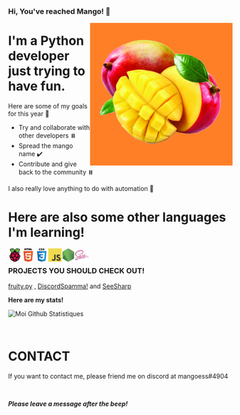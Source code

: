 ### Hi, You've reached Mango! 🥭

<img align="right" alt="PNG" src="https://raw.githubusercontent.com/mangoess/mangoess/main/Assets/mangopng2.png" width="320" height="320" />

# I'm a Python developer just trying to have fun.
Here are some of my goals for this year 🥅

- Try and collaborate with other developers ⏸️
- Spread the mango name ✔️
- Contribute and give back to the community ⏸️

I also really love anything to do with automation 🤖

# Here are also some other languages I'm learning!

<img align="left" alt="raspberry-pi" width="30px" src="https://raw.githubusercontent.com/github/explore/80688e429a7d4ef2fca1e82350fe8e3517d3494d/topics/raspberry-pi/raspberry-pi.png" />
<img align="left" alt="HTML5" width="30px" src="https://raw.githubusercontent.com/github/explore/80688e429a7d4ef2fca1e82350fe8e3517d3494d/topics/html/html.png" />
<img align="left" alt="CSS3" width="30px" src="https://raw.githubusercontent.com/github/explore/80688e429a7d4ef2fca1e82350fe8e3517d3494d/topics/css/css.png" />
<img align="left" alt="JavaScript" width="30px" src="https://raw.githubusercontent.com/github/explore/80688e429a7d4ef2fca1e82350fe8e3517d3494d/topics/javascript/javascript.png" />
<img align="left" alt="Node.js" width="30px" src="https://raw.githubusercontent.com/github/explore/80688e429a7d4ef2fca1e82350fe8e3517d3494d/topics/nodejs/nodejs.png" />
<img align="left" alt="Sass" width="30px" src="https://raw.githubusercontent.com/github/explore/80688e429a7d4ef2fca1e82350fe8e3517d3494d/topics/sass/sass.png" />

<br />

### PROJECTS YOU SHOULD CHECK OUT!

[fruity.py](https://github.com/mangoess/fruity) , 
[DiscordSpamma!](https://github.com/mangoess/DiscordSpama) and 
[SeeSharp](https://github.com/mangoess/CSharp)

****Here are my stats!****

![Moi Github Statistiques](https://github-readme-stats.vercel.app/api?username=mangoess&show_icons=true&theme=cobalt)

<br />

# CONTACT
If you want to contact me, please friend me on discord at mangoess#4904

<br />

***Please leave a message after the beep!***
